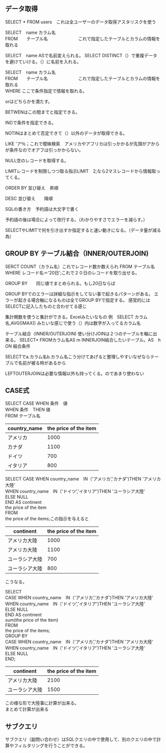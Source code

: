 ## データ取得

SELECT * FROM users　これは全ユーザーのデータ取得アスタリスクを使う<br>

SELECT　name カラム名<br>
FROM　　テーブル名　　　　　　　これで指定したテーブルとカラムの情報を取れる

SELECT　name ASで名前変えられる。
SELECT DISTINCT（）で重複データを避けていける。（）に名前を入れる。<br>

SELECT　name カラム名<br>
FROM　　テーブル名　　　　　　　これで指定したテーブルとカラムの情報を取れる<br>
WHERE ここで条件指定で情報を取れる。<br>

orはどちらかを満たす。<br>

BETWENはこの間までと指定できる。<br>

IN()で条件を指定できる。<br>

NOTINはまとめて否定できて（）以外のデータが取得できる。

LIKE 'ア％；これで曖昧検索　アメリカやアフリカは引っかかるが先頭がアからが条件なのでオアフは引っかからない。

NULL空のレコードを取得する。

LIMITレコードを制限しつつ取る指示LIMIT　2;なら2マスレコードから情報取ってくる。

ORDER BY 並び替え　昇順

DESC  並び替え　　降順

SQLの書き方　予約語は大文字で書く

予約語の後は場合によって改行する。（わかりやすさでエラーを減らす。）

SELECTやLIMITで何を引き出すか指定すると速い動きになる。（データ量が減る為）

## GROUP BY  テーブル結合（INNER/OUTERJOIN)

SERCT COUNT（カラム名）これでレコード数か数えられ
FROM  テーブル名
WHERE レコード名＝'20日';これで２０日のレコードを取り出せる。

GROUP BY　　同じ値でまとめられる。もし20日ならば

GROUP BYでのエラーは詳細な指示をしてない事で起きるパターンがある。
エラーが起きる場合軸になるものは全てGROUP BYで指定する。
感覚的にはSELECTに記入したものと合わせてる感じ

集計関数を使うと集計ができる。Excelみたいなもの
例　SELECT カラム名,AVG()MAX()
みたいな感じで使う（）内は数字が入ってるカラム名

テーブル結合（INNER/OUTERJOIN)
使い分けJOINは２つのテーブルを軸に出来る。
SELECT*
FROMカラム名AS m
INNERJOIN結合したいテーブル。AS　h ON 結合条件

SELECTでa.カラム名b.カラム名こう分けてあげると整理しやすいなぜならテーブルで名前が被る時があるから

LEFTOUTERJOINは必要な情報以外も持ってくる。のであまり使わない

## CASE式

SELECT CASE WHEN 条件　値<br>
WHEN 条件　THEN 値<br>
FROM テーブル名<br>

| country_name | the price of the item |
| ------------ | --------------------- |
| アメリカ     | 1000                  | 
| カナダ       | 1100                  |
| ドイツ       | 700                   |
| イタリア     | 800                   |

SELECT CASE WHEN country_name　IN（'アメリカ’,'カナダ')THEN 'アメリカ大陸’<br>
WHEN country_name　IN（'ドイツ’,'イタリア')THEN 'ユーラシア大陸’<br>
ELSE NULL<br>
END AS continent<br>
the price of the item<br>
FROM <br>
the price of the items;この指示を与えると<br>

| continent | the price of the item |
| ------------ | --------------------- |
| アメリカ大陸     | 1000                  | 
| アメリカ大陸| 1100                  |
| ユーラシア大陸      | 700                   |
| ユーラシア大陸    | 800                   |

こうなる。

SELECT <br>
CASE WHEN country_name　IN（'アメリカ’,'カナダ')THEN 'アメリカ大陸’<br>
WHEN country_name　IN（'ドイツ’,'イタリア')THEN 'ユーラシア大陸’<br>
ELSE NULL<br>
END AS continent<br>
sum(the price of the item)<br>
FROM <br>
the price of the items;<br>
GROUP BY <br>
CASE WHEN country_name　IN（'アメリカ’,'カナダ')THEN 'アメリカ大陸’<br>
WHEN country_name　IN（'ドイツ’,'イタリア')THEN 'ユーラシア大陸’<br>
ELSE NULL<br>
END;

| continent | the price of the item |
| ------------ | --------------------- |
| アメリカ大陸     | 2100                  | 
| ユーラシア大陸      | 1500                  |

この様な形で大陸事に計算が出来る。<br>
まとめて計算が出来る

## サブクエリ

サブクエリ（副問い合わせ）はSQLクエリの中で使用して、別のクエリの中で計算やフィルタリングを行うことができる。


























